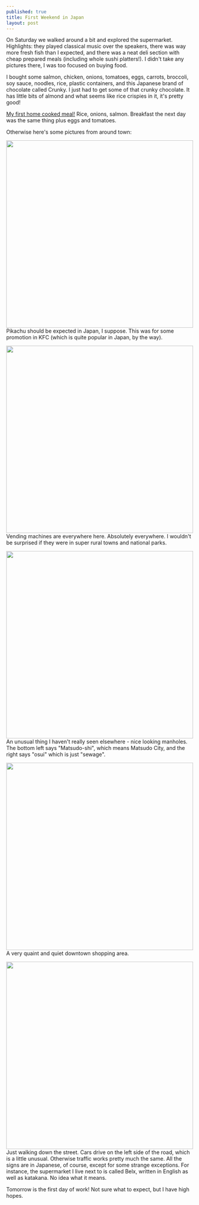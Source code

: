 ```yaml
---
published: true
title: First Weekend in Japan
layout: post
---
```

On Saturday we walked around a bit and explored the supermarket. Highlights: they played classical music over the speakers, there was way more fresh fish than I expected, and there was a neat deli section with cheap prepared meals (including whole sushi platters!). I didn't take any pictures there, I was too focused on buying food. 

I bought some salmon, chicken, onions, tomatoes, eggs, carrots, broccoli, soy sauce, noodles, rice, plastic containers, and this Japanese brand of chocolate called Crunky. I just had to get some of that crunky chocolate. It has little bits of almond and what seems like rice crispies in it, it's pretty good!

[My first home cooked meal!](https://farm8.staticflickr.com/7447/26560744784_2e3c972821_z.jpg) Rice, onions, salmon. Breakfast the next day was the same thing plus eggs and tomatoes. 

Otherwise here's some pictures from around town:

<a href="https://farm8.staticflickr.com/7343/26560690154_0266aa4ef4_z.jpg"><img src="https://farm8.staticflickr.com/7343/26560690154_0266aa4ef4_z.jpg" style="width: 500px;"/></a> Pikachu should be expected in Japan, I suppose. This was for some promotion in KFC (which is quite popular in Japan, by the way).

<a href="https://farm8.staticflickr.com/7206/26560697114_cc7eaf9a0a_z.jpg"><img src="https://farm8.staticflickr.com/7206/26560697114_cc7eaf9a0a_z.jpg" style="width: 500px;"/></a> Vending machines are everywhere here. Absolutely everywhere. I wouldn't be surprised if they were in super rural towns and national parks. 

<a href="https://farm8.staticflickr.com/7537/27098353221_602407aba2_z.jpg"><img src="https://farm8.staticflickr.com/7537/27098353221_602407aba2_z.jpg" style="width: 500px;"/></a> An unusual thing I haven't really seen elsewhere - nice looking manholes. The bottom left says "Matsudo-shi", which means Matsudo City, and the right says "osui" which is just "sewage". 

<a href="https://farm8.staticflickr.com/7747/27098350011_13099c8d31_z.jpg"><img src="https://farm8.staticflickr.com/7747/27098350011_13099c8d31_z.jpg" style="width: 500px;"/></a> A very quaint and quiet downtown shopping area. 

<a href="https://farm8.staticflickr.com/7030/27098348101_945a7cdc29_z.jpg.jpg"><img src="https://farm8.staticflickr.com/7030/27098348101_945a7cdc29_z.jpg" style="width: 500px;"/></a> Just walking down the street. Cars drive on the left side of the road, which is a little unusual. Otherwise traffic works pretty much the same. All the signs are in Japanese, of course, except for some strange exceptions. For instance, the supermarket I live next to is called Belx, written in English as well as katakana. No idea what it means. 

Tomorrow is the first day of work! Not sure what to expect, but I have high hopes.